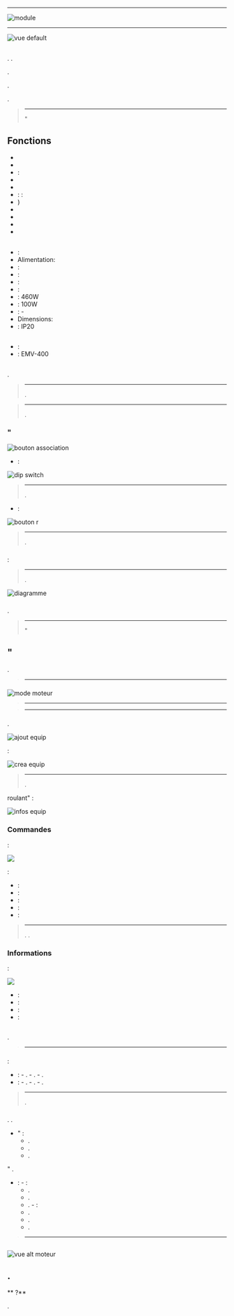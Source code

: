 # 

****

![module](images/emv.400/module.jpg)

****

![vue default](images/emv.400/vue_default.jpg)

## 

. .

.

.

.

> ****
>
> "

## Fonctions

-   
-   
-   : 
-   
-   
-   : : 
-   )
-   
-   
-   
-   

## 

-   : 
-   Alimentation: 
-   : 
-   : 
-   : 
-   : 
-   : 460W
-   : 100W
-   : -
-   Dimensions: 
-   : IP20

## 

-    : 
-    : EMV-400

## 

 [](https://doc.jeedom.com/es_ES/plugins/automation%20protocol/edisio/).

> ****
>
> .

> ****
>
> .

### "

![bouton association](images/emv.400/bouton_association.jpg)

-   :

![dip switch](images/emv.400/dip_switch.jpg)

> ****
>
> .

-    :

![bouton r](images/emv.400/bouton_r.jpg)

> ****
>
> .

### 

:

> ****
>
> .

![diagramme](images/emv.400/diagramme.jpg)

### 

.

> ****
>
> "

## "

.

> ****
>
> 

### 

![mode moteur](images/emv.400/mode_moteur.jpg)

> ****
>
> 

> ****
>
> 

### 

.

![ajout equip](images/emv.400/ajout_equip.jpg)

 :

![crea equip](images/emv.400/crea_equip.jpg)

> ****
>
> .


roulant" :

![infos equip](images/emv.400/infos_equip.jpg)

### Commandes

 :

![](images/emv.400/commande.jpg)

 :

-    : 
-    : 
-    : 
-    : 
-    : 

> ****
>
> . .

### Informations

 :

![](images/emv.400/infos_moteur.jpg)

-    : 
-    : 
-    : 
-    : 

## 

.

> ****
>
> 

### 

:

-    :
    -   .
    -   .
    -   .
-    :
    -   .
    -   .
    -   .

> ****
>
> .

### 

. .

-   " :
    -   .
    -   .
    -   .

"
.

-    :
    -    :
        -   .
        -   .
        -   .
    -    :
        -   .
        -   .
        -   .

> ****
>
> 

## 

![vue alt moteur](images/emv.400/vue_alt_moteur.jpg)

## .

** ?**

.
